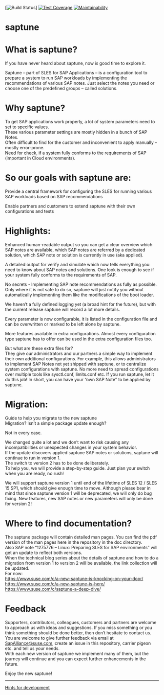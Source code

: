 
[![Build Status](https://github.com/github/docs/actions/workflows/main.yml/badge.svg?branch=saptune_test)]
[![Test Coverage](https://api.codeclimate.com/v1/badges/c159575e62a6de1a2ac3/test_coverage)](https://codeclimate.com/github/angelabriel/saptune/test_coverage)
[![Maintainability](https://api.codeclimate.com/v1/badges/c159575e62a6de1a2ac3/maintainability)](https://codeclimate.com/github/angelabriel/saptune/maintainability)

# saptune

# What is saptune?

If you have never heard about saptune, now is good time to explore it.

Saptune – part of SLES for SAP Applications – is a configuration tool to prepare a system to run SAP workloads by implementing the recommendations of various SAP notes. Just select the notes you need or choose one of the predefined groups – called solutions.

# Why saptune?

To get SAP applications work properly, a lot of system parameters need to set to specific values.\
These various parameter settings are mostly hidden in a bunch of SAP Notes.\
Often difficult to find for the customer and inconvenient to apply manually – mostly error-prone.\
Need for check, if a system fully conforms to the requirements of SAP (important in Cloud environments).

# So our goals with saptune are:

Provide a central framework for configuring the SLES for running various SAP workloads based on SAP recommendations

Enable partners and customers to extend saptune with their own configurations and tests


# Highlights:

Enhanced human-readable output so you can get a clear overview which SAP notes are available, which SAP notes are referred by a dedicated solution, which SAP note or solution is currently in use (aka applied).

A detailed output for verify and simulate which now tells everything you need to know about SAP notes and solutions.
One look is enough to see if your system fully conforms to the requirements of SAP.

No secrets - Implementing SAP note recommendations as fully as possible. Only where it is not safe to do so, saptune will just notify you without automatically implementing them like the modifications of the boot loader.

We haven’t a fully defined logging yet (a broad hint for the future), but with the current release saptune will record a lot more details.

Every parameter is now configurable, it is listed in the configuration file and can be overwritten or marked to be left alone by saptune.

More features available in extra configurations. Almost every configuration type saptune has to offer can be used in the extra configuration files too.

But what are these extra files for?\
They give our administrators and our partners a simple way to implement their own additional configurations. For example, this allows administrators to implement SAP Notes not yet shipped with saptune, or to centralize system configurations with saptune. No more need to spread configurations over multiple tools like sysctl.conf, limits.conf etc. If you run saptune, let it do this job! In short, you can have your “own SAP Note” to be applied by saptune.


# Migration:

Guide to help you migrate to the new saptune\
Migration? Isn’t a simple package update enough?

Not in every case.

We changed quite a lot and we don’t want to risk causing any incompatibilities or unexpected changes in your system behavior.\
If the update discovers applied saptune SAP notes or solutions, saptune will continue to run in version 1.\
The switch to version 2 has to be done deliberately.\
To help you, we will provide a step-by-step guide. Just plan your switch when you are ready, no rush!

We will support saptune version 1 until end of the lifetime of SLES 12 / SLES 15 SP1, which should give enough time to move. Although please bear in mind that since saptune version 1 will be deprecated, we will only do bug fixing. New features, new SAP notes or new parameters will only be done for version 2!


# Where to find documentation?

The saptune package will contain detailed man pages. You can find the pdf version of the man pages here in the repository in the doc directory.\
Also SAP note “1275776 – Linux: Preparing SLES for SAP environments” will get an update to reflect both versions.\
When the technical blog series about the details of saptune and how to do a migration from version 1 to version 2 will be available, the link collection will be updated.\
For now:\
<https://www.suse.com/c/a-new-saptune-is-knocking-on-your-door/>\
<https://www.suse.com/c/a-new-saptune-is-here/>\
<https://www.suse.com/c/saptune-a-deep-dive/>


# Feedback

Supporters, contributors, colleagues, customers and partners are welcome to approach us with ideas and suggestions. If you miss something or you think something should be done better, then don’t hesitate to contact us. You are welcome to give further feedback via email at SapAlliance@suse.com, create an issue in this repository, carrier pigeon etc. and tell us your needs.\
With each new version of saptune we implement many of them, but the journey will continue and you can expect further enhancements in the future.


Enjoy the new saptune!

---

[Hints for development](development.md)

